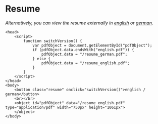 # Resume

*Alternatively, you can view the resume externally in 
[english](/resume_english.pdf) or 
[german](/resume_german.pdf).*

~~~
<head>
	<script>
		function switchVersion() {
			var pdfObject = document.getElementById("pdfObject");
			if (pdfObject.data.endsWith("english.pdf")) {
				pdfObject.data = "/resume_german.pdf";
			} else {
				pdfObject.data = "/resume_english.pdf";
			}
		}
	</script>
</head>
<body>
	<button class="resume" onclick="switchVersion()">english / german</button>
	<br></br>
	<object id="pdfObject" data="/resume_english.pdf" type="application/pdf" width="750px" height="1061px">
	</object>
</body>
~~~